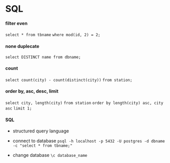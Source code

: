 # SQL
#### filter even
`select * from tbname`
`where mod(id, 2) = 2;`

#### none duplecate
`select DISTINCT name from dbname;`

#### count
`select count(city) - count(distinct(city))`
`from station;`

#### order by, asc, desc, limit

`select city, length(city)`
`from station`
`order by length(city) asc, city asc`
`limit 1;`

#### SQL
* structured query language

* connect to database
`psql -h localhost -p 5432 -U postgres -d dbname -c "select * from tbname;"`

* change database
`\c database_name` 


